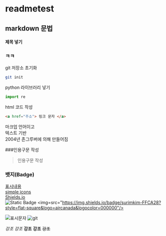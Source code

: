 # readmetest

## markdown 문법
#### 제목 넣기
### ㅋㅋ
git 저장소 초기화
```bash
git init
```
python 라이브러리 넣기
```py
import re
```

html 코드 작성
```html 
<a href="주소"> 링크 문자 </a>
```

마크업 언어이고  
텍스트 기반  
2004년 존그루버에 의해 만들어짐  

###인용구문 작성
> 인용구문 작성

### 뱃지(Badge)
[표시내용](url)  
[simple icons](http://simpleicons.org/)  
[Shields.io](https://shields.io/)  
![Static Badge](https://img.shields.io/badge/:build-passing-brightgreen)
<img=src="https://img.shields.io/badge/surimkim-FFCA28?style=flat-square&logo=aircanada&logocolor=000000"/>  

![표시문자](url)
![git](https://mml.pstatic.net/www/mobile/edit/20250225_1095/upload_1740468296392FadN4.gif)

*강조*
_강조_
**강조**
__강조__
~~강조~~